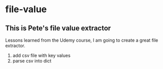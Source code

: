 # file-value

## This is Pete's file value extractor
Lessons learned from the Udemy course, I am going to create a great file extractor.

1. add csv file with key values
2. parse csv into dict

